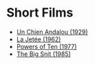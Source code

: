 # Short Films

- [Un Chien Andalou (1929)](https://www.youtube.com/watch?v=NmQBw7tDkAk)
- [La Jetée (1962)](https://www.youtube.com/watch?v=aLfXCkFQtXw)
- [Powers of Ten (1977)](https://www.youtube.com/watch?v=0fKBhvDjuy0)
- [The Big Snit (1985)](https://www.youtube.com/watch?v=p1S5pAF1YYA)
